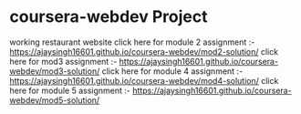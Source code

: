 # coursera-webdev Project
working restaurant website 
click here for module 2 assignment :- https://ajaysingh16601.github.io/coursera-webdev/mod2-solution/
 click here for mod3 assignment :- https://ajaysingh16601.github.io/coursera-webdev/mod3-solution/
 click here for module 4 assignment :- https://ajaysingh16601.github.io/coursera-webdev/mod4-solution/
 click here for module 5 assignment :- https://ajaysingh16601.github.io/coursera-webdev/mod5-solution/
